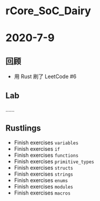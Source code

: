 # rCore_SoC_Dairy

# 2020-7-9

## 回顾

- 用 Rust 刷了 LeetCode #6

## Lab

……

## Rustlings

- Finish exercises `variables`
- Finish exercises `if`
- Finish exercises `functions`
- Finish exercises `primitive_types`
- Finish exercises `structs`
- Finish exercises `strings`
- Finish exercises `enums`
- Finish exercises `modules`
- Finish exercises `macros`